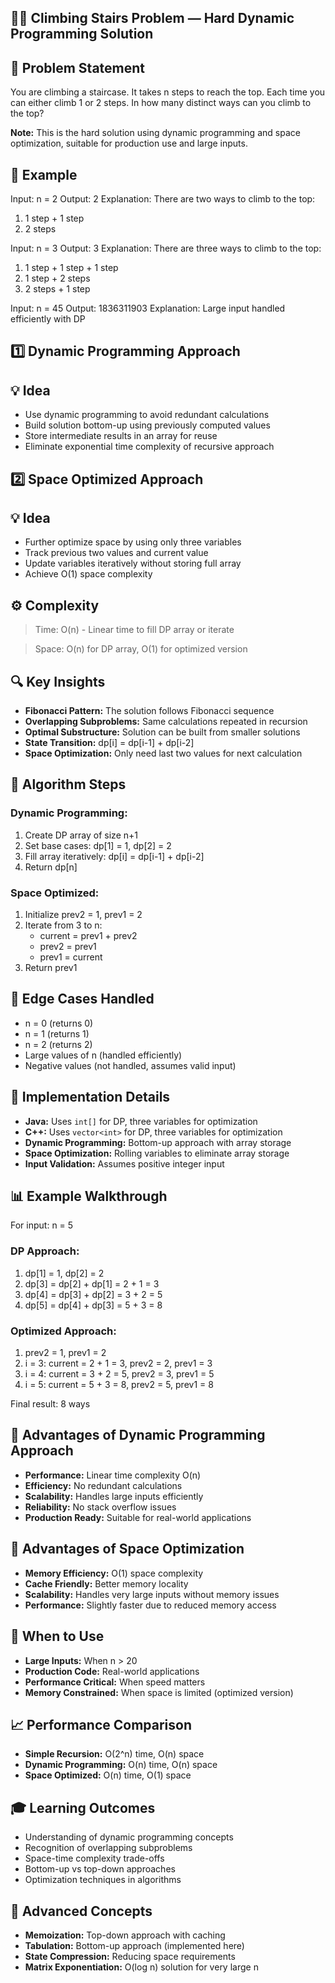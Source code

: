 ## 🏃‍♂️ Climbing Stairs Problem — Hard Dynamic Programming Solution

## 📘 Problem Statement
You are climbing a staircase. It takes n steps to reach the top. Each time you can either climb 1 or 2 steps. In how many distinct ways can you climb to the top?

**Note:** This is the hard solution using dynamic programming and space optimization, suitable for production use and large inputs.

## 🧪 Example
Input: n = 2
Output: 2
Explanation: There are two ways to climb to the top:
1. 1 step + 1 step
2. 2 steps

Input: n = 3
Output: 3
Explanation: There are three ways to climb to the top:
1. 1 step + 1 step + 1 step
2. 1 step + 2 steps
3. 2 steps + 1 step

Input: n = 45
Output: 1836311903
Explanation: Large input handled efficiently with DP

## 1️⃣ Dynamic Programming Approach
## 💡 Idea
* Use dynamic programming to avoid redundant calculations
* Build solution bottom-up using previously computed values
* Store intermediate results in an array for reuse
* Eliminate exponential time complexity of recursive approach

## 2️⃣ Space Optimized Approach
## 💡 Idea
* Further optimize space by using only three variables
* Track previous two values and current value
* Update variables iteratively without storing full array
* Achieve O(1) space complexity

## ⚙️ Complexity
 >Time: O(n) - Linear time to fill DP array or iterate

 >Space: O(n) for DP array, O(1) for optimized version

## 🔍 Key Insights
* **Fibonacci Pattern:** The solution follows Fibonacci sequence
* **Overlapping Subproblems:** Same calculations repeated in recursion
* **Optimal Substructure:** Solution can be built from smaller solutions
* **State Transition:** dp[i] = dp[i-1] + dp[i-2]
* **Space Optimization:** Only need last two values for next calculation

## 📝 Algorithm Steps
### Dynamic Programming:
1. Create DP array of size n+1
2. Set base cases: dp[1] = 1, dp[2] = 2
3. Fill array iteratively: dp[i] = dp[i-1] + dp[i-2]
4. Return dp[n]

### Space Optimized:
1. Initialize prev2 = 1, prev1 = 2
2. Iterate from 3 to n:
   - current = prev1 + prev2
   - prev2 = prev1
   - prev1 = current
3. Return prev1

## 🎯 Edge Cases Handled
* n = 0 (returns 0)
* n = 1 (returns 1)
* n = 2 (returns 2)
* Large values of n (handled efficiently)
* Negative values (not handled, assumes valid input)

## 🔧 Implementation Details
* **Java:** Uses `int[]` for DP, three variables for optimization
* **C++:** Uses `vector<int>` for DP, three variables for optimization
* **Dynamic Programming:** Bottom-up approach with array storage
* **Space Optimization:** Rolling variables to eliminate array storage
* **Input Validation:** Assumes positive integer input

## 📊 Example Walkthrough
For input: n = 5

### DP Approach:
1. dp[1] = 1, dp[2] = 2
2. dp[3] = dp[2] + dp[1] = 2 + 1 = 3
3. dp[4] = dp[3] + dp[2] = 3 + 2 = 5
4. dp[5] = dp[4] + dp[3] = 5 + 3 = 8

### Optimized Approach:
1. prev2 = 1, prev1 = 2
2. i = 3: current = 2 + 1 = 3, prev2 = 2, prev1 = 3
3. i = 4: current = 3 + 2 = 5, prev2 = 3, prev1 = 5
4. i = 5: current = 5 + 3 = 8, prev2 = 5, prev1 = 8

Final result: 8 ways

## 🚀 Advantages of Dynamic Programming Approach
* **Performance:** Linear time complexity O(n)
* **Efficiency:** No redundant calculations
* **Scalability:** Handles large inputs efficiently
* **Reliability:** No stack overflow issues
* **Production Ready:** Suitable for real-world applications

## 🚀 Advantages of Space Optimization
* **Memory Efficiency:** O(1) space complexity
* **Cache Friendly:** Better memory locality
* **Scalability:** Handles very large inputs without memory issues
* **Performance:** Slightly faster due to reduced memory access

## 🔄 When to Use
* **Large Inputs:** When n > 20
* **Production Code:** Real-world applications
* **Performance Critical:** When speed matters
* **Memory Constrained:** When space is limited (optimized version)

## 📈 Performance Comparison
* **Simple Recursion:** O(2^n) time, O(n) space
* **Dynamic Programming:** O(n) time, O(n) space
* **Space Optimized:** O(n) time, O(1) space

## 🎓 Learning Outcomes
* Understanding of dynamic programming concepts
* Recognition of overlapping subproblems
* Space-time complexity trade-offs
* Bottom-up vs top-down approaches
* Optimization techniques in algorithms

## 🔧 Advanced Concepts
* **Memoization:** Top-down approach with caching
* **Tabulation:** Bottom-up approach (implemented here)
* **State Compression:** Reducing space requirements
* **Matrix Exponentiation:** O(log n) solution for very large n
